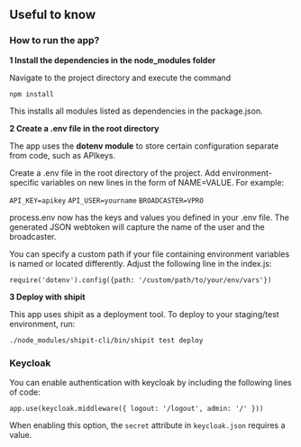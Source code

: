 ## Useful to know

### How to run the app?

**1 Install the dependencies in the node_modules folder** 

Navigate to the project directory and execute the command 

`npm install` 

This installs all modules listed as dependencies in the package.json.


**2  Create a .env file in the root directory**

The app uses the **dotenv module** to store certain configuration separate from code, such as APIkeys.

Create a .env file in the root directory of the project. Add environment-specific variables on new lines in the form of NAME=VALUE. For example:

`API_KEY=apikey`
`API_USER=yourname`
`BROADCASTER=VPRO`

process.env now has the keys and values you defined in your .env file. The generated JSON webtoken will capture the name of the user and the broadcaster.

You can specify a custom path if your file containing environment variables is named or located differently. Adjust the following line in the index.js:

`require('dotenv').config({path: '/custom/path/to/your/env/vars'})`

**3  Deploy with shipit**

This app uses shipit as a deployment tool. To deploy to your staging/test environment, run:

`./node_modules/shipit-cli/bin/shipit test deploy`


 
 ### Keycloak
 
 You can enable authentication with keycloak by including the following lines of code:
 
 `app.use(keycloak.middleware({
       logout: '/logout',
       admin: '/'
       }))`
 
 When enabling this option, the `secret` attribute in `keycloak.json` requires a value. 
 
 